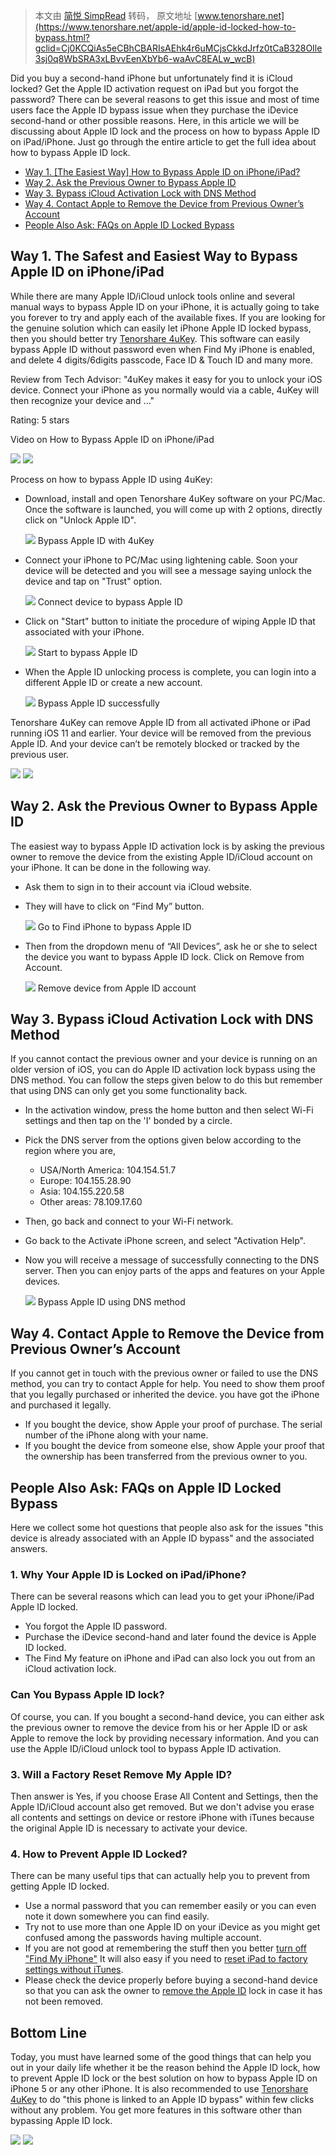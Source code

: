> 本文由 [简悦 SimpRead](http://ksria.com/simpread/) 转码， 原文地址 [www.tenorshare.net](https://www.tenorshare.net/apple-id/apple-id-locked-how-to-bypass.html?gclid=Cj0KCQiAs5eCBhCBARIsAEhk4r6uMCjsCkkdJrfz0tCaB328OIle3sj0q8WbSRA3xLBvvEenXbYb6-waAvC8EALw_wcB)

Did you buy a second-hand iPhone but unfortunately find it is iCloud locked? Get the Apple ID activation request on iPad but you forgot the password? There can be several reasons to get this issue and most of time users face the Apple ID bypass issue when they purchase the iDevice second-hand or other possible reasons. Here, in this article we will be discussing about Apple ID lock and the process on how to bypass Apple ID on iPad/iPhone. Just go through the entire article to get the full idea about how to bypass Apple ID lock.

*   [Way 1. [The Easiest Way] How to Bypass Apple ID on iPhone/iPad?](#1)
*   [Way 2. Ask the Previous Owner to Bypass Apple ID](#2)
*   [Way 3. Bypass iCloud Activation Lock with DNS Method](#3)
*   [Way 4. Contact Apple to Remove the Device from Previous Owner’s Account](#4)
*   [People Also Ask: FAQs on Apple ID Locked Bypass](#5)

Way 1. The Safest and Easiest Way to Bypass Apple ID on iPhone/iPad
-------------------------------------------------------------------

While there are many Apple ID/iCloud unlock tools online and several manual ways to bypass Apple ID on your iPhone, it is actually going to take you forever to try and apply each of the available fixes. If you are looking for the genuine solution which can easily let iPhone Apple ID locked bypass, then you should better try [Tenorshare 4uKey](https://www.tenorshare.net/products/4ukey-unlocker.html "iphone passcode unlocker"). This software can easily bypass Apple ID without password even when Find My iPhone is enabled, and delete 4 digits/6digits passcode, Face ID & Touch ID and many more.

Review from Tech Advisor: "4uKey makes it easy for you to unlock your iOS device. Connect your iPhone as you normally would via a cable, 4uKey will then recognize your device and …"

Rating: 5 stars

Video on How to Bypass Apple ID on iPhone/iPad

[![](https://images.tenorshare.com/download-btn-win.svg)](https://download.tenorshare.net/go/4ukey_1016.exe) [![](https://images.tenorshare.com/download-btn-mac.svg)](https://download.tenorshare.net/go/4ukey-mac_1017.dmg) 

Process on how to bypass Apple ID using 4uKey:

*   Download, install and open Tenorshare 4uKey software on your PC/Mac. Once the software is launched, you will come up with 2 options, directly click on "Unlock Apple ID".
    
     ![](https://images.tenorshare.com/guide/4ukey/apple-id-main-interface.jpg?w=855&h=555) Bypass Apple ID with 4uKey
*   Connect your iPhone to PC/Mac using lightening cable. Soon your device will be detected and you will see a message saying unlock the device and tap on "Trust" option.
    
     ![](https://images.tenorshare.com/guide/4ukey/connect-device.jpg?w=855&h=555) Connect device to bypass Apple ID
*   Click on "Start" button to initiate the procedure of wiping Apple ID that associated with your iPhone.
    
     ![](https://images.tenorshare.com/guide/4ukey/unlock-apple-id.jpg?w=855&h=557) Start to bypass Apple ID
*   When the Apple ID unlocking process is complete, you can login into a different Apple ID or create a new account.
    
     ![](https://images.tenorshare.com/guide/4ukey/remove-apple-id-successfully1.jpg?w=855&h=556) Bypass Apple ID successfully

Tenorshare 4uKey can remove Apple ID from all activated iPhone or iPad running iOS 11 and earlier. Your device will be removed from the previous Apple ID. And your device can’t be remotely blocked or tracked by the previous user.

[![](https://images.tenorshare.com/download-btn-win.svg)](https://download.tenorshare.net/go/4ukey_1016.exe) [![](https://images.tenorshare.com/download-btn-mac.svg)](https://download.tenorshare.net/go/4ukey-mac_1017.dmg) 

Way 2. Ask the Previous Owner to Bypass Apple ID
------------------------------------------------

The easiest way to bypass Apple ID activation lock is by asking the previous owner to remove the device from the existing Apple ID/iCloud account on your iPhone. It can be done in the following way.

*   Ask them to sign in to their account via iCloud website.
*   They will have to click on “Find My” button.
    
     ![](https://images.tenorshare.com/topics/iphone/find-iphone.jpg?w=600&h=413) Go to Find iPhone to bypass Apple ID
*   Then from the dropdown menu of “All Devices”, ask he or she to select the device you want to bypass Apple ID lock. Click on Remove from Account.
    
     ![](https://images.tenorshare.com/topics/iphone/erase-iphone.jpg?w=404&h=600) Remove device from Apple ID account

Way 3. Bypass iCloud Activation Lock with DNS Method
----------------------------------------------------

If you cannot contact the previous owner and your device is running on an older version of iOS, you can do Apple ID activation lock bypass using the DNS method. You can follow the steps given below to do this but remember that using DNS can only get you some functionality back.

*   In the activation window, press the home button and then select Wi-Fi settings and then tap on the 'I' bonded by a circle.
*   Pick the DNS server from the options given below according to the region where you are,
    *   USA/North America: 104.154.51.7
    *   Europe: 104.155.28.90
    *   Asia: 104.155.220.58
    *   Other areas: 78.109.17.60
*   Then, go back and connect to your Wi-Fi network.
*   Go back to the Activate iPhone screen, and select "Activation Help".
*   Now you will receive a message of successfully connecting to the DNS server. Then you can enjoy parts of the apps and features on your Apple devices.
    
     ![](https://images.tenorshare.com/topics/iphone-tips/configure-dns.jpg?w=800&h=469) Bypass Apple ID using DNS method

Way 4. Contact Apple to Remove the Device from Previous Owner’s Account
-----------------------------------------------------------------------

If you cannot get in touch with the previous owner or failed to use the DNS method, you can try to contact Apple for help. You need to show them proof that you legally purchased or inherited the device. you have got the iPhone and purchased it legally.

*   If you bought the device, show Apple your proof of purchase. The serial number of the iPhone along with your name.
*   If you bought the device from someone else, show Apple your proof that the ownership has been transferred from the previous owner to you.

People Also Ask: FAQs on Apple ID Locked Bypass
-----------------------------------------------

Here we collect some hot questions that people also ask for the issues "this device is already associated with an Apple ID bypass" and the associated answers.

### 1. Why Your Apple ID is Locked on iPad/iPhone?

There can be several reasons which can lead you to get your iPhone/iPad Apple ID locked.

*   You forgot the Apple ID password.
*   Purchase the iDevice second-hand and later found the device is Apple ID locked.
*   The Find My feature on iPhone and iPad can also lock you out from an iCloud activation lock.

### Can You Bypass Apple ID lock?

Of course, you can. If you bought a second-hand device, you can either ask the previous owner to remove the device from his or her Apple ID or ask Apple to remove the lock by providing necessary information. And you can use the Apple ID/iCloud unlock tool to bypass Apple ID activation.

### 3. Will a Factory Reset Remove My Apple ID?

Then answer is Yes, if you choose Erase All Content and Settings, then the Apple ID/iCloud account also get removed. But we don't advise you erase all contents and settings on device or restore iPhone with iTunes because the original Apple ID is necessary to activate your device.

### 4. How to Prevent Apple ID Locked?

There can be many useful tips that can actually help you to prevent from getting Apple ID locked.

*   Use a normal password that you can remember easily or you can even note it down somewhere you can find easily.
*   Try not to use more than one Apple ID on your iDevice as you might get confused among the passwords having multiple account.
*   If you are not good at remembering the stuff then you better [turn off "Find My iPhone"](https://www.tenorshare.net/iphone-data/how-to-turn-off-find-my-iphone.html "turn off find my iphone") It will also easy if you need to [reset iPad to factory settings without iTunes](https://www.tenorshare.net/ipad/how-to-reset-ipad-to-factory-settings-without-itunes.html "reset ipad").
*   Please check the device properly before buying a second-hand device so that you can ask the owner to [remove the Apple ID](https://www.tenorshare.net/apple-id/remove-apple-id-from-iphone-without-password.html "remove apple id") lock in case it has not been removed.

Bottom Line
-----------

Today, you must have learned some of the good things that can help you out in your daily life whether it be the reason behind the Apple ID lock, how to prevent Apple ID lock or the best solution on how to bypass Apple ID on iPhone 5 or any other iPhone. It is also recommended to use [Tenorshare 4uKey](https://www.tenorshare.net/products/4ukey-unlocker.html) to do "this phone is linked to an Apple ID bypass" within few clicks without any problem. You get more features in this software other than bypassing Apple ID lock.

[![](https://images.tenorshare.com/download-btn-win.svg)](https://download.tenorshare.net/go/4ukey_1016.exe) [![](https://images.tenorshare.com/download-btn-mac.svg)](https://download.tenorshare.net/go/4ukey-mac_1017.dmg)